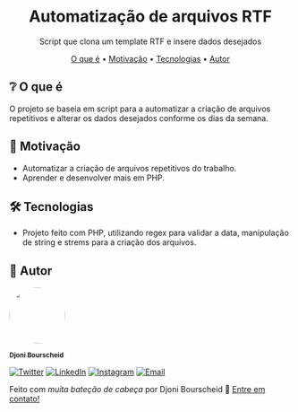<h1 align="center">Automatização de arquivos RTF</h1>
<p align="center">Script que clona um template RTF e insere dados desejados</p>

<p align="center">
  <a href="#-o-que-é">O que é</a> •
  <a href="#-motivação">Motivação</a> •
  <a href="#-tecnologias">Tecnologias</a> •
  <a href="#-autor">Autor</a>
</p>

## ❔ O que é
O projeto se baseia em script para a automatizar a criação de arquivos repetitivos e alterar os dados desejados conforme os dias da semana.

## 📍 Motivação
- Automatizar a criação de arquivos repetitivos do trabalho.
- Aprender e desenvolver mais em PHP.

## 🛠 Tecnologias
- Projeto feito com PHP, utilizando regex para validar a data, manipulação de string e strems para a criação dos arquivos.

## 👋 Autor
<a href="https://github.com/djonibourscheid">
  <img style="border-radius: 50%" src="https://avatars.githubusercontent.com/u/62856037?v=4" width="100px">

  <sub><b>Djoni Bourscheid</b></sub>
</a>

[![Twitter](https://img.shields.io/badge/Twitter-informational?style=for-the-badge&logo=twitter&logoColor=white)](https://twitter.com/djonibourscheid)
[![LinkedIn](https://img.shields.io/badge/Linkedin-0A66C2?style=for-the-badge&logo=linkedin&logoColor=white)](https://www.linkedin.com/in/djonibourscheid/)
[![Instagram](https://img.shields.io/badge/Instagram-E4405F?style=for-the-badge&logo=instagram&logoColor=white)](https://www.instagram.com/djonibourscheid/)
[![Email](https://img.shields.io/badge/Gmail-D14836?style=for-the-badge&logo=gmail&logoColor=white)](mailto:djonibourscheid@gmail.com)

Feito com *muita bateção de cabeça* por Djoni Bourscheid 👋 [Entre em contato!](https://www.linkedin.com/in/djonibourscheid/)
